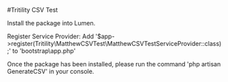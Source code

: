 #Tritility CSV Test

Install the package into Lumen.

Register Service Provider: Add '$app->register(Tritility\MatthewCSVTest\MatthewCSVTestServiceProvider::class);' to 'bootstrap\app.php'

Once the package has been installed, please run the command 'php artisan GenerateCSV' in your console.
